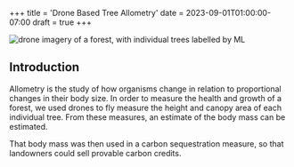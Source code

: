 +++
title = 'Drone Based Tree Allometry'
date = 2023-09-01T01:00:00-07:00
draft = true
+++

![drone imagery of a forest, with individual trees labelled by ML](/portfolio/drone_forest.png)

## Introduction

Allometry is the study of how organisms change in relation to proportional changes in their body size.
In order to measure the health and growth of a forest, we used drones to fly measure the height and canopy area of each individual tree.
From these measures, an estimate of the body mass can be estimated.

That body mass was then used in a carbon sequestration measure, so that landowners could sell provable carbon credits.

